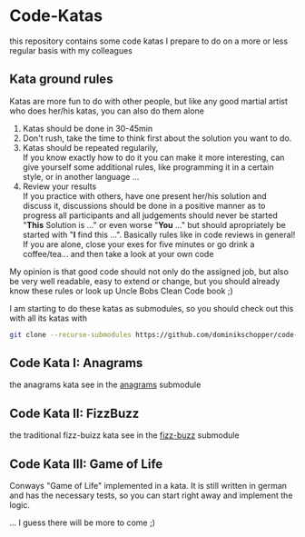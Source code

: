 # Code-Katas

this repository contains some code katas I prepare to do on a more or less regular basis with my
colleagues

## Kata ground rules

Katas are more fun to do with other people, but like any good martial artist who does her/his katas, you can
also do them alone

1. Katas should be done in 30-45min
1. Don't rush, take the time to think first about the solution you want to do.
1. Katas should be repeated regularily,<br/>
  If you know exactly how to do it you can make it more interesting,
  can give yourself some additional rules, like programming it in a certain style, or in another language ...
1. Review your results<br/>
  If you practice with others, have one present her/his solution and discuss
  it, discussions should be done in a positive manner as to progress all participants and all judgements should never be started "**This** Solution is ..." or even worse "**You** ..." but should apropriately be started with
  "**I** find this ...". Basically rules like in code reviews in general!<br/>
  If you are alone, close your exes for five minutes or go drink a coffee/tea... and then take a look at your
  own code

My opinion is that good code should not only do the assigned job, but also be very well readable, easy to extend
or change, but you should already know these rules or look up Uncle Bobs Clean Code book ;)

I am starting to do these katas as submodules, so you should check out this with all its katas with

```bash
git clone --recurse-submodules https://github.com/dominikschopper/code-katas.git
```

## Code Kata I: Anagrams

the anagrams kata see in the [anagrams](./anagram-kata/README.md) submodule

## Code Kata II: FizzBuzz

the traditional fizz-buizz kata see in the [fizz-buzz](./fizz-buzz/README.md) submodule

## Code Kata III: Game of Life

Conways "Game of Life" implemented in a kata. It is still written in german and has the necessary tests, so you can start right away and implement the logic.

... I guess there will be more to come ;)

